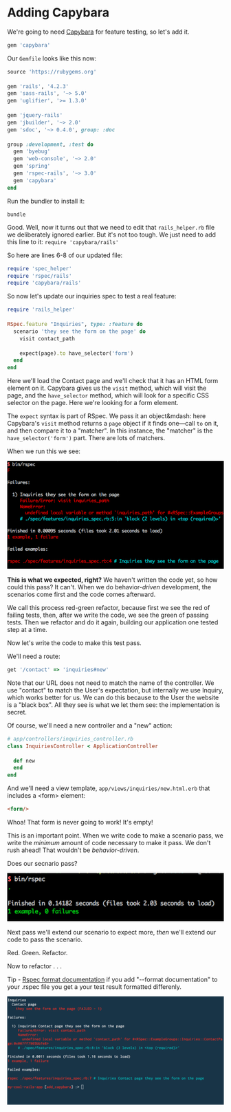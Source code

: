 # Adding Capybara

We're going to need [Capybara](https://github.com/jnicklas/capybara#setup) for feature testing, so let's add it.

```ruby
gem 'capybara'
```

Our `Gemfile` looks like this now:

```ruby
source 'https://rubygems.org'

gem 'rails', '4.2.3'
gem 'sass-rails', '~> 5.0'
gem 'uglifier', '>= 1.3.0'

gem 'jquery-rails'
gem 'jbuilder', '~> 2.0'
gem 'sdoc', '~> 0.4.0', group: :doc

group :development, :test do
  gem 'byebug'
  gem 'web-console', '~> 2.0'
  gem 'spring'
  gem 'rspec-rails', '~> 3.0'
  gem 'capybara'
end
```

Run the bundler to install it:

```
bundle
```

Good. Well, now it turns out that we need to edit that `rails_helper.rb` file we deliberately ignored earlier. But it's not too tough. We just need to add this line to it: `require 'capybara/rails'`

So here are lines 6-8 of our updated file:

```ruby
require 'spec_helper'
require 'rspec/rails'
require 'capybara/rails'
```

So now let's update our inquiries spec to test a real feature:

```ruby
require 'rails_helper'

RSpec.feature "Inquiries", type: :feature do
  scenario 'they see the form on the page' do
    visit contact_path

    expect(page).to have_selector('form')
  end
end
```

Here we'll load the Contact page and we'll check that it has an HTML form element on it. Capybara gives us the `visit` method, which will visit the page, and the `have_selector` method, which will look for a specific CSS selector on the page. Here we're looking for a form element.

The `expect` syntax is part of RSpec. We pass it an object&mdash: here Capybara's `visit` method returns a `page` object if it finds one&mdash;call `to` on it, and then compare it to a "matcher". In this instance, the "matcher" is the `have_selector('form')` part. There are lots of matchers.

When we run this we see:

![Find inquiry form scenario fails](/images/find-inquiry-form-fail.png)

**This is what we expected, right?** We haven't written the code yet, so how could this pass? It can't. When we do behavior-*driven* development, the scenarios come first and the code comes afterward.

We call this process red-green refactor, because first we see the red of failing tests, then, after we write the code, we see the green of passing tests. Then we refactor and do it again, building our application one tested step at a time.

Now let's write the code to make this test pass.

We'll need a route:

```ruby
get '/contact' => 'inquiries#new'
```

Note that our URL does not need to match the name of the controller. We use "contact" to match the User's expectation, but internally we use Inquiry, which works better for us. We can do this because to the User the website is a "black box". All they see is what we let them see: the implementation is secret.

Of course, we'll need a new controller and a "new" action:

```ruby
# app/controllers/inquiries_controller.rb
class InquiriesController < ApplicationController

  def new
  end
end
```

And we'll need a view template, `app/views/inquiries/new.html.erb` that includes a &lt;form&gt; element:

```html
<form/>
```

Whoa! That form is never going to work! It's empty!

This is an important point. When we write code to make a scenario pass, we write the *minimum* amount of code necessary to make it pass. We don't rush ahead! That wouldn't be *behavior-driven*.

Does our secnario pass?

![Passing first scenario for contact form](/images/first-contact-scenario-pass.png)

Next pass we'll extend our scenario to expect more, *then* we'll extend our code to pass the scenario.

Red. Green. Refactor.

Now to refactor . . .

Tip - [Rspec format documentation](https://www.relishapp.com/rspec/rspec-core/v/2-4/docs/command-line/format-option)
if you add "--format documentation" to your .rspec file you get a your test result formatted differenly.

![Add format documentaiton option for testing](/images/rspec-format-documentation.png)
